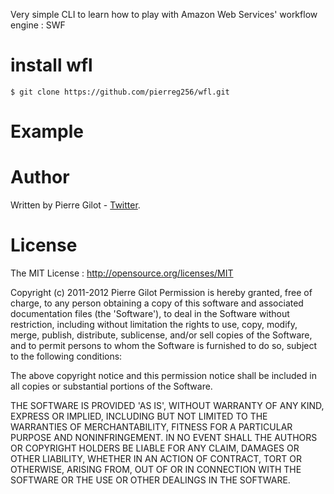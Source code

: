 Very simple CLI to learn how to play with Amazon Web Services' workflow engine : SWF


# install wfl #

    $ git clone https://github.com/pierreg256/wfl.git

# Example #


# Author #

Written by Pierre Gilot - [Twitter](https://twitter.com/pierreg256).

# License #

The MIT License : http://opensource.org/licenses/MIT

Copyright (c) 2011-2012 Pierre Gilot
Permission is hereby granted, free of charge, to any person obtaining a copy of this software and associated
documentation files (the 'Software'), to deal in the Software without restriction, including without limitation the
rights to use, copy, modify, merge, publish, distribute, sublicense, and/or sell copies of the Software, and to permit
persons to whom the Software is furnished to do so, subject to the following conditions:

The above copyright notice and this permission notice shall be included in all copies or substantial portions of the
Software.

THE SOFTWARE IS PROVIDED 'AS IS', WITHOUT WARRANTY OF ANY KIND, EXPRESS OR IMPLIED, INCLUDING BUT NOT LIMITED TO THE
WARRANTIES OF MERCHANTABILITY, FITNESS FOR A PARTICULAR PURPOSE AND NONINFRINGEMENT. IN NO EVENT SHALL THE AUTHORS OR
COPYRIGHT HOLDERS BE LIABLE FOR ANY CLAIM, DAMAGES OR OTHER LIABILITY, WHETHER IN AN ACTION OF CONTRACT, TORT OR
OTHERWISE, ARISING FROM, OUT OF OR IN CONNECTION WITH THE SOFTWARE OR THE USE OR OTHER DEALINGS IN THE SOFTWARE.


